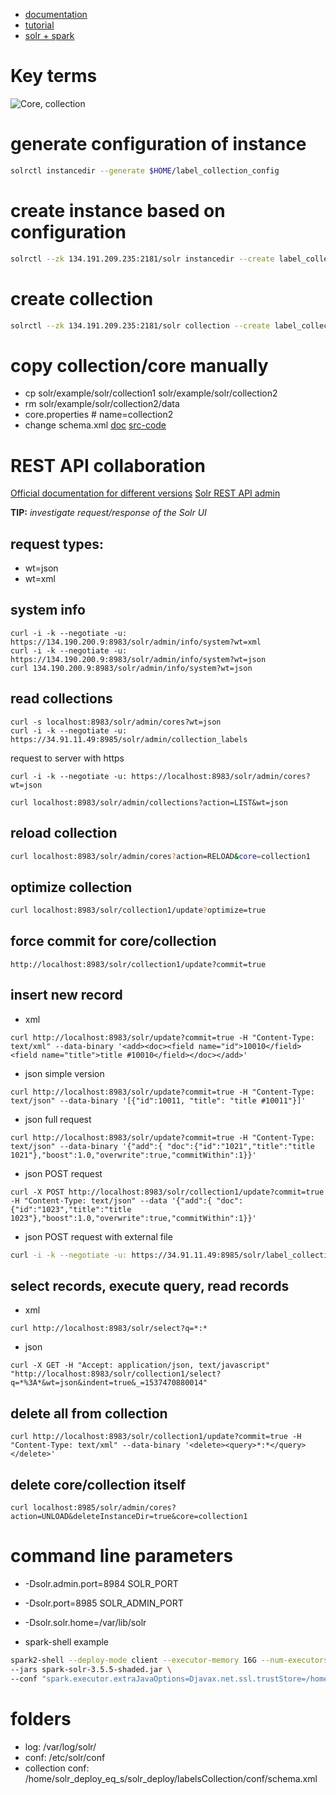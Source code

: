 * [documentation](http://archive.apache.org/dist/lucene/solr/ref-guide/)
* [tutorial](http://www.solrtutorial.com/)
* [solr + spark](https://risdenk.gitbooks.io/hadoop_book/examples/spark_and_solr.html)

# Key terms
![Core, collection](https://i.postimg.cc/HLGhMgMd/Solr-_Core-_Collection.png)



# generate configuration of instance
```bash
solrctl instancedir --generate $HOME/label_collection_config
```

# create instance based on configuration 
```bash
solrctl --zk 134.191.209.235:2181/solr instancedir --create label_collection_config $HOME/label_collection_config
```

# create collection 
```bash
solrctl --zk 134.191.209.235:2181/solr collection --create label_collection -s 5 -c label_collection_config
```

# copy collection/core manually 
* cp solr/example/solr/collection1 solr/example/solr/collection2
* rm solr/example/solr/collection2/data
* core.properties # name=collection2
* change schema.xml [doc](https://wiki.apache.org/solr/SchemaXml) [src-code](https://github.com/apache/lucene-solr/blob/master/solr/solr-ref-guide/src/field-type-definitions-and-properties.adoc)

# REST API collaboration
[Official documentation for different versions](http://archive.apache.org/dist/lucene/solr/ref-guide/)
[Solr REST API admin](https://lucene.apache.org/solr/guide/6_6/coreadmin-api.html)

**TIP:** *investigate request/response of the Solr UI*

## request types:
* wt=json
* wt=xml

## system info
```
curl -i -k --negotiate -u: https://134.190.200.9:8983/solr/admin/info/system?wt=xml
curl -i -k --negotiate -u: https://134.190.200.9:8983/solr/admin/info/system?wt=json
curl 134.190.200.9:8983/solr/admin/info/system?wt=json
```

## read collections
```
curl -s localhost:8983/solr/admin/cores?wt=json
curl -i -k --negotiate -u: https://34.91.11.49:8985/solr/admin/collection_labels
```
request to server with https
```
curl -i -k --negotiate -u: https://localhost:8983/solr/admin/cores?wt=json
```
```
curl localhost:8983/solr/admin/collections?action=LIST&wt=json
```

## reload collection
```bash
curl localhost:8983/solr/admin/cores?action=RELOAD&core=collection1
```

## optimize collection
```bash
curl localhost:8983/solr/collection1/update?optimize=true
```

## force commit for core/collection
```
http://localhost:8983/solr/collection1/update?commit=true
```

## insert new record
* xml
```
curl http://localhost:8983/solr/update?commit=true -H "Content-Type: text/xml" --data-binary '<add><doc><field name="id">10010</field><field name="title">title #10010</field></doc></add>'
```

* json simple version
```
curl http://localhost:8983/solr/update?commit=true -H "Content-Type: text/json" --data-binary '[{"id":10011, "title": "title #10011"}]'
```

* json full request
```
curl http://localhost:8983/solr/update?commit=true -H "Content-Type: text/json" --data-binary '{"add":{ "doc":{"id":"1021","title":"title 1021"},"boost":1.0,"overwrite":true,"commitWithin":1}}'
```

* json POST request
```
curl -X POST http://localhost:8983/solr/collection1/update?commit=true -H "Content-Type: text/json" --data '{"add":{ "doc":{"id":"1023","title":"title 1023"},"boost":1.0,"overwrite":true,"commitWithin":1}}'
```

* json POST request with external file
```sh
curl -i -k --negotiate -u: https://34.91.11.49:8985/solr/label_collection/update -H "Content-type:application/json" --data @/home/user1/solr_test_data/test_label.json 
```

## select records, execute query, read records
* xml
```
curl http://localhost:8983/solr/select?q=*:*
```

* json
```
curl -X GET -H "Accept: application/json, text/javascript" "http://localhost:8983/solr/collection1/select?q=*%3A*&wt=json&indent=true&_=1537470880014"
```

## delete all from collection
```
curl http://localhost:8983/solr/collection1/update?commit=true -H "Content-Type: text/xml" --data-binary '<delete><query>*:*</query></delete>'
```

## delete core/collection itself
```
curl localhost:8985/solr/admin/cores?action=UNLOAD&deleteInstanceDir=true&core=collection1
```

# command line parameters
* -Dsolr.admin.port=8984
SOLR_PORT

* -Dsolr.port=8985
SOLR_ADMIN_PORT

* -Dsolr.solr.home=/var/lib/solr

* spark-shell example
```sh
spark2-shell --deploy-mode client --executor-memory 16G --num-executors 50 \
--jars spark-solr-3.5.5-shaded.jar \
--conf "spark.executor.extraJavaOptions=Djavax.net.ssl.trustStore=/home/user1/truststore.jks -Djavax.net.ssl.trustStorePassword=${TRUSTSTORE_PASSWORD} -Djava.security.auth.login.config=/home/user1/kerberos/jaas-client.conf" 
```

# folders
* log: /var/log/solr/
* conf: /etc/solr/conf
* collection conf: /home/solr_deploy_eq_s/solr_deploy/labelsCollection/conf/schema.xml
